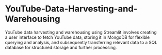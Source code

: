 # YouTube-Data-Harvesting-and-Warehousing
YouTube data harvesting and warehousing using Streamlit involves creating a user interface to fetch YouTube data, storing it in MongoDB for flexible querying and analysis, and subsequently transferring relevant data to a SQL database for structured storage and further processing.
